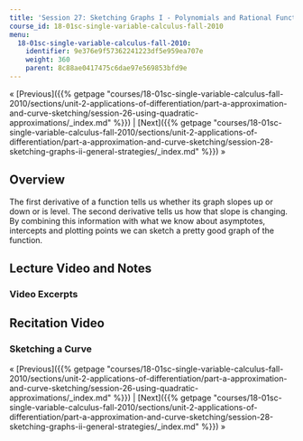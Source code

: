 ```yaml
---
title: 'Session 27: Sketching Graphs I - Polynomials and Rational Functions'
course_id: 18-01sc-single-variable-calculus-fall-2010
menu:
  18-01sc-single-variable-calculus-fall-2010:
    identifier: 9e376e9f57362241223df5e959ea707e
    weight: 360
    parent: 8c88ae0417475c6dae97e569853bfd9e
---
```

« [Previous]({{% getpage "courses/18-01sc-single-variable-calculus-fall-2010/sections/unit-2-applications-of-differentiation/part-a-approximation-and-curve-sketching/session-26-using-quadratic-approximations/_index.md" %}}) | [Next]({{% getpage "courses/18-01sc-single-variable-calculus-fall-2010/sections/unit-2-applications-of-differentiation/part-a-approximation-and-curve-sketching/session-28-sketching-graphs-ii-general-strategies/_index.md" %}}) »

Overview
--------

The first derivative of a function tells us whether its graph slopes up or down or is level. The second derivative tells us how that slope is changing. By combining this information with what we know about asymptotes, intercepts and plotting points we can sketch a pretty good graph of the function.

Lecture Video and Notes
-----------------------

### Video Excerpts

Recitation Video
----------------

### Sketching a Curve

« [Previous]({{% getpage "courses/18-01sc-single-variable-calculus-fall-2010/sections/unit-2-applications-of-differentiation/part-a-approximation-and-curve-sketching/session-26-using-quadratic-approximations/_index.md" %}}) | [Next]({{% getpage "courses/18-01sc-single-variable-calculus-fall-2010/sections/unit-2-applications-of-differentiation/part-a-approximation-and-curve-sketching/session-28-sketching-graphs-ii-general-strategies/_index.md" %}}) »